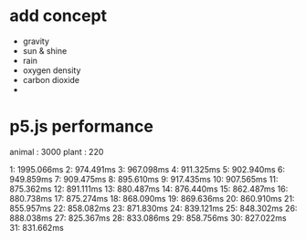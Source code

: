 

# add concept

* gravity
* sun & shine
* rain
* oxygen density
* carbon dioxide
* 


# p5.js performance

animal : 3000
plant  : 220

1: 1995.066ms
2: 974.491ms
3: 967.098ms
4: 911.325ms
5: 902.940ms
6: 949.859ms
7: 909.475ms
8: 895.610ms
9: 917.435ms
10: 907.565ms
11: 875.362ms
12: 891.111ms
13: 880.487ms
14: 876.440ms
15: 862.487ms
16: 880.738ms
17: 875.274ms
18: 868.090ms
19: 869.636ms
20: 860.910ms
21: 855.957ms
22: 858.082ms
23: 871.830ms
24: 839.121ms
25: 848.302ms
26: 888.038ms
27: 825.367ms
28: 833.086ms
29: 858.756ms
30: 827.022ms
31: 831.662ms
